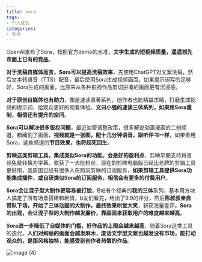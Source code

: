 ```yaml
---
title: sora
tags:
- 个人成长
categories:
- 杂谈
---
```




OpenAI发布了Sora，按照官方demo的水准，**文字生成的短视频质量，遥遥领先市面上已有的竞品**。

**对于洗稿自媒体而言，Sora可以提高洗稿效率**，先使用ChatGPT对文案洗稿，然后文本转语音（TTS）配音，最后使用Sora生成视频画面，如果提示词写的足够好，Sora生成的画面，比原来从各种影视作品剪切拼凑的画面更有沉浸感。

**对于原创自媒体也有助力**，像是速读原著系列，创作者也能精益求精，打磨生成视频的提示词，给观众更好的观看体验。**文曰小强的速读三体系列，如果用Sora重制，相信还有提升的空间**。

**Sora可以解决很多版权问题**，最近油管调整政策，很多解说动画漫画的二创频道，都阉割了画面，**视频就是一张图，配十几分钟语音，跟听评书一样**，如果善用Sora，这些频道的**节目效果，也将起死回生**。

**剪映这类剪辑工具，集成类似Sora的功能，会是好的盈利点**，剪映早期支持将音频免费转换为字幕，收获了一大批粉丝，现在的剪映电脑版已经比老牌的剪辑工具更好用，我周围已经有很多人在购买剪映的订阅服务，**如果剪辑工具提供Sora功能集成插件，或自研类似Sora的订阅服务，相信会有更多的付费用户**。

 **Sora会让混子型大制作更容易被打脸**，B站有个经典的**我的三体**系列，基本用方块人搞定了所有场景搭建和剧情，b友们看完，给出了9.9的评分，然后**陈叔叔亲自带队下场，开始了三体动画的大制作，最终效果哄堂大笑**，斩获海量差评。**Sora的出现，会让混子型的大制作越发廉价，靠画面来获取用户的难度越来越高**。

**Sora进一步降低了自媒体的门槛，好作品的上限会越来越高**，随着Sora这类工具的迭代，**人们对绚丽的画面会越发麻木，废话文学型文案也越发没有市场，能打动观众的，是那风格独特，能感受到创作者热情的作品**。

![image (4)](https://cdn.fangyuanxiaozhan.com/assets/1708324400248D5SpGsiK.png)
